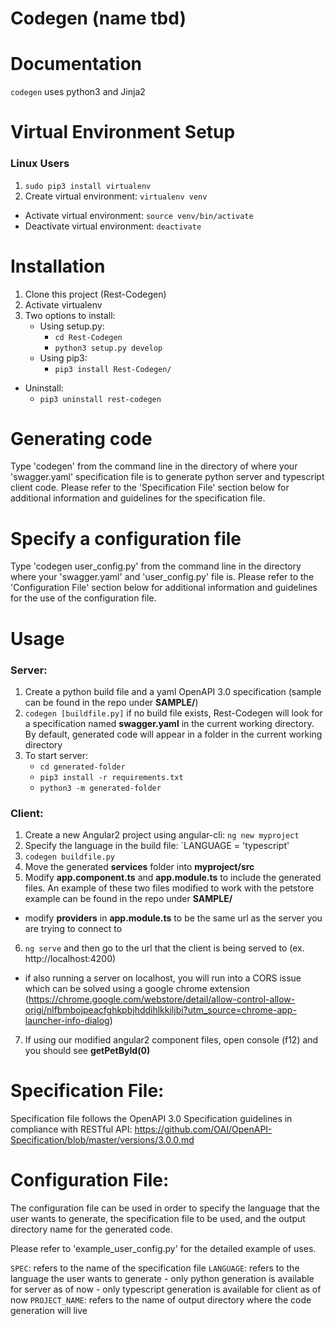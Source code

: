

# Codegen (name tbd)

# Documentation
`codegen` uses python3 and Jinja2 

# Virtual Environment Setup
### Linux Users
1. `sudo pip3 install virtualenv`
2. Create virtual environment: 
`virtualenv venv`
- Activate virtual environment: 
`source venv/bin/activate`
- Deactivate virtual environment:
`deactivate`
# Installation
1. Clone this project (Rest-Codegen)
2. Activate virtualenv
3. Two options to install: 
    - Using setup.py:
        - `cd Rest-Codegen`
        - `python3 setup.py develop`
    - Using pip3:
        - `pip3 install Rest-Codegen/`
- Uninstall:
    - `pip3 uninstall rest-codegen`
# Generating code
Type 'codegen' from the command line in the directory of where your 'swagger.yaml' specification file is to generate python server and typescript client code.
Please refer to the 'Specification File' section below for additional information and guidelines for the specification file.
# Specify a configuration file
Type 'codegen user_config.py' from the command line in the directory where your 'swagger.yaml' and 'user_config.py' file is.
Please refer to the 'Configuration File' section below for additional information and guidelines for the use of the configuration file.
# Usage
### Server:
1. Create a python build file and a yaml OpenAPI 3.0 specification (sample can be found in the repo under **SAMPLE/**)
2. `codegen [buildfile.py]`  if no build file exists, Rest-Codegen will look for a specification named **swagger.yaml** in the current working directory. By default, generated code will appear in a folder in the current working directory
3. To start server: 
    - `cd generated-folder`
    - `pip3 install -r requirements.txt`
    - `python3 -m generated-folder`

### Client:
1. Create a new Angular2 project using angular-cli:
`ng new myproject`
2. Specify the language in the build file:
`LANGUAGE = 'typescript'
3. `codegen buildfile.py`
4. Move the generated **services** folder into **myproject/src**
5. Modify **app.component.ts** and **app.module.ts** to include the generated files. An example of these two files modified to work with the petstore example can be found in the repo under **SAMPLE/**
- modify __providers__ in **app.module.ts** to be the same url as the server you are trying to connect to
6. `ng serve` and then go to the url that the client is being served to (ex. http://localhost:4200)
- if also running a server on localhost, you will run into a CORS issue which can be solved using a google chrome extension (https://chrome.google.com/webstore/detail/allow-control-allow-origi/nlfbmbojpeacfghkpbjhddihlkkiljbi?utm_source=chrome-app-launcher-info-dialog)
7. If using our modified angular2 component files, open console (f12) and you should see **getPetById(0)**

# Specification File:
Specification file follows the OpenAPI 3.0 Specification guidelines in compliance with RESTful API:
https://github.com/OAI/OpenAPI-Specification/blob/master/versions/3.0.0.md

# Configuration File:
The configuration file can be used in order to specify the language that the user wants to generate, the specification file to be used, and the output directory name for the generated code. 

Please refer to 'example_user_config.py' for the detailed example of uses.

`SPEC`: refers to the name of the specification file
`LANGUAGE`: refers to the language the user wants to generate
    - only python generation is available for server as of now
    - only typescript generation is available for client as of now
`PROJECT_NAME`: refers to the name of output directory where the code generation will live
